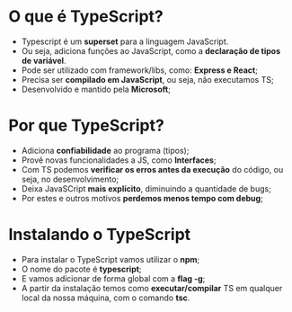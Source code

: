 # O que é TypeScript?
 - Typescript é um **superset** para a linguagem JavaScript.
 - Ou seja, adiciona funções ao JavaScript, como a **declaração de tipos de variável**.
 - Pode ser utilizado com framework/libs, como: **Express e React**;
 - Precisa ser **compilado em JavaScript**, ou seja, não executamos TS;
 - Desenvolvido e mantido pela **Microsoft**;

 # Por que TypeScript?
 - Adiciona **confiabilidade** ao programa (tipos);
 - Provê novas funcionalidades a JS, como **Interfaces**;
 - Com TS podemos **verificar os erros antes da execução** do código, ou seja, no desenvolvimento;
 - Deixa JavaSCript **mais explícito**, diminuindo a quantidade de bugs;
 - Por estes e outros motivos **perdemos menos tempo com debug**;

# Instalando o TypeScript
 - Para instalar o TypeScript vamos utilizar o **npm**;
 - O nome do pacote é **typescript**;
 - E vamos adicionar de forma global com a **flag -g**;
 - A partir da instalação temos como **executar/compilar** TS em qualquer local da nossa máquina, com o comando **tsc**.